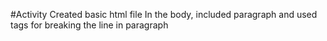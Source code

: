 #Activity
Created basic html file 
In the body, included paragraph and used <br> tags for breaking the line in paragraph
